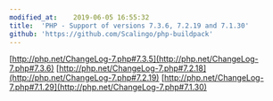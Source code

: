 ```yaml
---
modified_at:	2019-06-05 16:55:32
title:	'PHP - Support of versions 7.3.6, 7.2.19 and 7.1.30'
github: 'https://github.com/Scalingo/php-buildpack'
---
```


[http://php.net/ChangeLog-7.php#7.3.5](http://php.net/ChangeLog-7.php#7.3.6)
[http://php.net/ChangeLog-7.php#7.2.18](http://php.net/ChangeLog-7.php#7.2.19)
[http://php.net/ChangeLog-7.php#7.1.29](http://php.net/ChangeLog-7.php#7.1.30)

